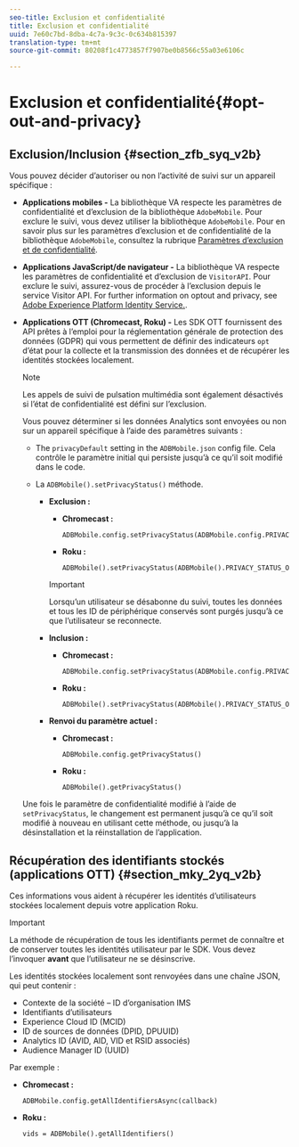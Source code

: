 ```yaml
---
seo-title: Exclusion et confidentialité
title: Exclusion et confidentialité
uuid: 7e60c7bd-8dba-4c7a-9c3c-0c634b815397
translation-type: tm+mt
source-git-commit: 80208f1c4773857f7907be0b8566c55a03e6106c

---
```



# Exclusion et confidentialité{#opt-out-and-privacy}

## Exclusion/Inclusion {#section_zfb_syq_v2b}

Vous pouvez décider d’autoriser ou non l’activité de suivi sur un appareil spécifique :

* **Applications mobiles -** La bibliothèque VA respecte les paramètres de confidentialité et d’exclusion de la bibliothèque `AdobeMobile`. Pour exclure le suivi, vous devez utiliser la bibliothèque `AdobeMobile`. Pour en savoir plus sur les paramètres d’exclusion et de confidentialité de la bibliothèque `AdobeMobile`, consultez la rubrique [Paramètres d’exclusion et de confidentialité](https://docs.adobe.com/content/help/en/mobile-services/android/gdpr-privacy-android/privacy.html).
* **Applications JavaScript/de navigateur -** La bibliothèque VA respecte les paramètres de confidentialité et d’exclusion de `VisitorAPI`. Pour exclure le suivi, assurez-vous de procéder à l’exclusion depuis le service Visitor API. For further information on opt­out and privacy, see [Adobe Experience Platform Identity Service.](https://marketing.adobe.com/resources/help/en_US/mcvid/).
* **Applications OTT (Chromecast, Roku) -** Les SDK OTT fournissent des API prêtes à l’emploi pour la réglementation générale de protection des données (GDPR) qui vous permettent de définir des indicateurs `opt` d’état pour la collecte et la transmission des données et de récupérer les identités stockées localement.

   >[!NOTE]
   >
   >Les appels de suivi de pulsation multimédia sont également désactivés si l’état de confidentialité est défini sur l’exclusion.

   Vous pouvez déterminer si les données Analytics sont envoyées ou non sur un appareil spécifique à l’aide des paramètres suivants :

   * The `privacyDefault` setting in the `ADBMobile.json` config file. Cela contrôle le paramètre initial qui persiste jusqu’à ce qu’il soit modifié dans le code.

   * La `ADBMobile().setPrivacyStatus()` méthode.

      * **Exclusion :**

         * **Chromecast :**

            ```
            ADBMobile.config.setPrivacyStatus(ADBMobile.config.PRIVACY_STATUS_OPT_OUT)
            ```

         * **Roku :**

            ```
            ADBMobile().setPrivacyStatus(ADBMobile().PRIVACY_STATUS_OPT_OUT)
            ```
         >[!IMPORTANT]
         >
         >Lorsqu’un utilisateur se désabonne du suivi, toutes les données et tous les ID de périphérique conservés sont purgés jusqu’à ce que l’utilisateur se reconnecte.

      * **Inclusion :**

         * **Chromecast :**

            ```
            ADBMobile.config.setPrivacyStatus(ADBMobile.config.PRIVACY_STATUS_OPT_IN)
            ```

         * **Roku :**

            ```
            ADBMobile().setPrivacyStatus(ADBMobile().PRIVACY_STATUS_OPT_IN)
            ```
      * **Renvoi du paramètre actuel :**

         * **Chromecast :**

            ```
            ADBMobile.config.getPrivacyStatus()
            ```

         * **Roku :**

            ```
            ADBMobile().getPrivacyStatus()
            ```
   Une fois le paramètre de confidentialité modifié à l’aide de `setPrivacyStatus`, le changement est permanent jusqu’à ce qu’il soit modifié à nouveau en utilisant cette méthode, ou jusqu’à la désinstallation et la réinstallation de l’application.

## Récupération des identifiants stockés (applications OTT) {#section_mky_2yq_v2b}

Ces informations vous aident à récupérer les identités d’utilisateurs stockées localement depuis votre application Roku.

>[!IMPORTANT]
>
>La méthode de récupération de tous les identifiants permet de connaître et de conserver toutes les identités utilisateur par le SDK. Vous devez l’invoquer **avant** que l’utilisateur ne se désinscrive.

Les identités stockées localement sont renvoyées dans une chaîne JSON, qui peut contenir :

* Contexte de la société – ID d’organisation IMS
* Identifiants d’utilisateurs
* Experience Cloud ID (MCID)
* ID de sources de données (DPID, DPUUID)
* Analytics ID (AVID, AID, VID et RSID associés)
* Audience Manager ID (UUID)

Par exemple :

* **Chromecast :**

   ```
   ADBMobile.config.getAllIdentifiersAsync(callback)
   ```

* **Roku :**

   ```
   vids = ADBMobile().getAllIdentifiers()
   ```

